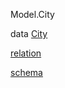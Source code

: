 Model.City

data [City](Model-City.html#t:City)

[relation](Model-City.html#v:relation)

[schema](Model-City.html#v:schema)
